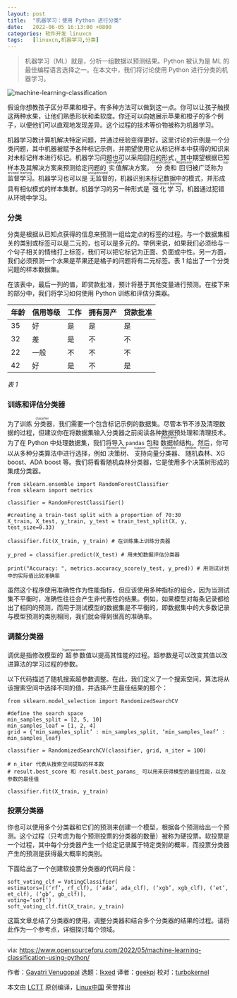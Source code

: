 ```yaml
---
layout: post
title:	"机器学习：使用 Python 进行分类"
date:	2022-06-05 16:13:00 +0800 
categories:	软件开发 linuxcn 
tags:	[linuxcn,机器学习,分类]
---
```




> 
> 机器学习（ML）就是，分析一组数据以预测结果。Python 被认为是 ML 的最佳编程语言选择之一。在本文中，我们将讨论使用 Python 进行分类的机器学习。
> 
> 
> 


![machine-learning-classification](/Asserts/Images//attachment/album/202206/05/161359nxsazihpel8opwqh.jpg)


假设你想教孩子区分苹果和橙子。有多种方法可以做到这一点。你可以让孩子触摸这两种水果，让他们熟悉形状和柔软度。你还可以向她展示苹果和橙子的多个例子，以便他们可以直观地发现差异。这个过程的技术等价物被称为机器学习。


机器学习教计算机解决特定问题，并通过经验变得更好。这里讨论的示例是一个分类问题，其中机器被赋予各种标记示例，并期望使用它从标记样本中获得的知识来对未标记样本进行标记。机器学习问题也可以采用回归的形式，其中期望根据已知样本及其解决方案来预测给定问题的<ruby> 实值 <rt>  real-valued </rt></ruby>解决方案。<ruby> 分类 <rt>  Classification </rt></ruby>和<ruby> 回归 <rt>  Regression </rt></ruby>被广泛称为<ruby> 监督学习 <rt>  supervised learning </rt></ruby>。机器学习也可以是<ruby> 无监督 <rt>  unsupervised </rt></ruby>的，机器识别未标记数据中的模式，并形成具有相似模式的样本集群。机器学习的另一种形式是<ruby> 强化学习 <rt>  reinforcement learning </rt></ruby>，机器通过犯错从环境中学习。


### 分类


分类是根据从已知点获得的信息来预测一组给定点的标签的过程。与一个数据集相关的类别或标签可以是二元的，也可以是多元的。举例来说，如果我们必须给与一个句子相关的情绪打上标签，我们可以把它标记为正面、负面或中性。另一方面，我们必须预测一个水果是苹果还是橘子的问题将有二元标签。表 1 给出了一个分类问题的样本数据集。


在该表中，最后一列的值，即贷款批准，预计将基于其他变量进行预测。在接下来的部分中，我们将学习如何使用 Python 训练和评估分类器。




| 年龄 | 信用等级 | 工作 | 拥有房产 | 贷款批准 |
| --- | --- | --- | --- | --- |
| 35 | 好 | 是 | 是 | 是 |
| 32 | 差 | 是 | 不 | 不 |
| 22 | 一般 | 不 | 不 | 不 |
| 42 | 好 | 是 | 不 | 是 |


*表 1*


### 训练和评估分类器


为了训练<ruby> 分类器 <rt>  classifier </rt></ruby>，我们需要一个包含标记示例的数据集。尽管本节不涉及清理数据的过程，但建议你在将数据集输入分类器之前阅读各种数据预处理和清理技术。为了在 Python 中处理数据集，我们将导入 `pandas` 包和<ruby> 数据帧 <rt>  DataFrame </rt></ruby>结构。然后，你可以从多种分类算法中进行选择，例如<ruby> 决策树 <rt>  decision tree </rt></ruby>、<ruby> 支持向量分类器 <rt>  support vector classifier </rt></ruby>、<ruby> 随机森林 <rt>  random forest </rt></ruby>、XG boost、ADA boost 等。我们将看看随机森林分类器，它是使用多个决策树形成的集成分类器。



```
from sklearn.ensemble import RandomForestClassifier
from sklearn import metrics
 
classifier = RandomForestClassifier()
 
#creating a train-test split with a proportion of 70:30
X_train, X_test, y_train, y_test = train_test_split(X, y, test_size=0.33)
 
classifier.fit(X_train, y_train) # 在训练集上训练分类器
 
y_pred = classifier.predict(X_test) # 用未知数据评估分类器
 
print("Accuracy: ", metrics.accuracy_score(y_test, y_pred)) # 用测试计划中的实际值比较准确率

```

虽然这个程序使用准确性作为性能指标，但应该使用多种指标的组合，因为当测试集不平衡时，准确性往往会产生非代表性的结果。例如，如果模型对每条记录都给出了相同的预测，而用于测试模型的数据集是不平衡的，即数据集中的大多数记录与模型预测的类别相同，我们就会得到很高的准确率。


### 调整分类器


调优是指修改模型的<ruby> 超参数 <rt>  hyperparameter </rt></ruby>值以提高其性能的过程。超参数是可以改变其值以改进算法的学习过程的参数。


以下代码描述了随机搜索超参数调整。在此，我们定义了一个搜索空间，算法将从该搜索空间中选择不同的值，并选择产生最佳结果的那个：



```
from sklearn.model_selection import RandomizedSearchCV

#define the search space
min_samples_split = [2, 5, 10]
min_samples_leaf = [1, 2, 4]
grid = {‘min_samples_split’ : min_samples_split, ‘min_samples_leaf’ : min_samples_leaf}

classifier = RandomizedSearchCV(classifier, grid, n_iter = 100)

# n_iter 代表从搜索空间提取的样本数
# result.best_score 和 result.best_params_ 可以用来获得模型的最佳性能，以及参数的最佳值

classifier.fit(X_train, y_train)

```

### 投票分类器


你也可以使用多个分类器和它们的预测来创建一个模型，根据各个预测给出一个预测。这个过程（只考虑为每个预测投票的分类器的数量）被称为硬投票。软投票是一个过程，其中每个分类器产生一个给定记录属于特定类别的概率，而投票分类器产生的预测是获得最大概率的类别。


下面给出了一个创建软投票分类器的代码片段：



```
soft_voting_clf = VotingClassifier(
estimators=[(‘rf’, rf_clf), (‘ada’, ada_clf), (‘xgb’, xgb_clf), (‘et’, et_clf), (‘gb’, gb_clf)],
voting=’soft’)
soft_voting_clf.fit(X_train, y_train)

```

这篇文章总结了分类器的使用，调整分类器和结合多个分类器的结果的过程。请将此作为一个参考点，详细探讨每个领域。




---


via: <https://www.opensourceforu.com/2022/05/machine-learning-classification-using-python/>


作者：[Gayatri Venugopal](https://www.opensourceforu.com/author/gayatri-venugopal/) 选题：[lkxed](https://github.com/lkxed) 译者：[geekpi](https://github.com/geekpi) 校对：[turbokernel](https://github.com/turbokernel)


本文由 [LCTT](https://github.com/LCTT/TranslateProject) 原创编译，[Linux中国](https://linux.cn/) 荣誉推出
